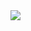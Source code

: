 <img src="https://capsule-render.vercel.app/api?type=waving&color=auto&height=200&section=header&text=👨‍💻childevnote&fontSize=90" />

<!--
**childevnote/childevnote** is a ✨ _special_ ✨ repository because its `README.md` (this file) appears on your GitHub profile.

Here are some ideas to get you started:

- 🔭 I’m currently working on ...
- 🌱 I’m currently learning ...
- 👯 I’m looking to collaborate on ...
- 🤔 I’m looking for help with ...
- 💬 Ask me about ...
- 📫 How to reach me: ...
- 😄 Pronouns: ...
- ⚡ Fun fact: ...
-->

